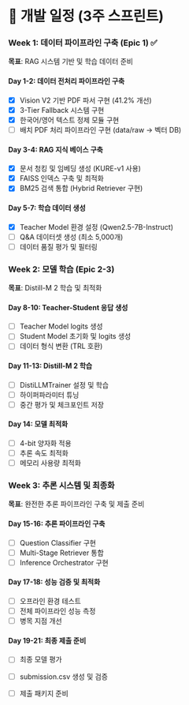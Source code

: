 # 📅 개발 일정 (3주 스프린트)

### Week 1: 데이터 파이프라인 구축 (Epic 1) ✅
**목표**: RAG 시스템 기반 및 학습 데이터 준비

#### Day 1-2: 데이터 전처리 파이프라인 구축
- [x] Vision V2 기반 PDF 파서 구현 (41.2% 개선)
- [x] 3-Tier Fallback 시스템 구현
- [x] 한국어/영어 텍스트 정제 모듈 구현
- [ ] 배치 PDF 처리 파이프라인 구현 (data/raw → 벡터 DB)

#### Day 3-4: RAG 지식 베이스 구축
- [x] 문서 청킹 및 임베딩 생성 (KURE-v1 사용)
- [x] FAISS 인덱스 구축 및 최적화
- [x] BM25 검색 통합 (Hybrid Retriever 구현)

#### Day 5-7: 학습 데이터 생성
- [x] Teacher Model 환경 설정 (Qwen2.5-7B-Instruct)
- [ ] Q&A 데이터셋 생성 (최소 5,000개)
- [ ] 데이터 품질 평가 및 필터링

### Week 2: 모델 학습 (Epic 2-3)
**목표**: Distill-M 2 학습 및 최적화

#### Day 8-10: Teacher-Student 응답 생성
- [ ] Teacher Model logits 생성
- [ ] Student Model 초기화 및 logits 생성
- [ ] 데이터 형식 변환 (TRL 호환)

#### Day 11-13: Distill-M 2 학습
- [ ] DistiLLMTrainer 설정 및 학습
- [ ] 하이퍼파라미터 튜닝
- [ ] 중간 평가 및 체크포인트 저장

#### Day 14: 모델 최적화
- [ ] 4-bit 양자화 적용
- [ ] 추론 속도 최적화
- [ ] 메모리 사용량 최적화

### Week 3: 추론 시스템 및 최종화
**목표**: 완전한 추론 파이프라인 구축 및 제출 준비

#### Day 15-16: 추론 파이프라인 구축
- [ ] Question Classifier 구현
- [ ] Multi-Stage Retriever 통합
- [ ] Inference Orchestrator 구현

#### Day 17-18: 성능 검증 및 최적화
- [ ] 오프라인 환경 테스트
- [ ] 전체 파이프라인 성능 측정
- [ ] 병목 지점 개선

#### Day 19-21: 최종 제출 준비
- [ ] 최종 모델 평가
- [ ] submission.csv 생성 및 검증
- [ ] 제출 패키지 준비
